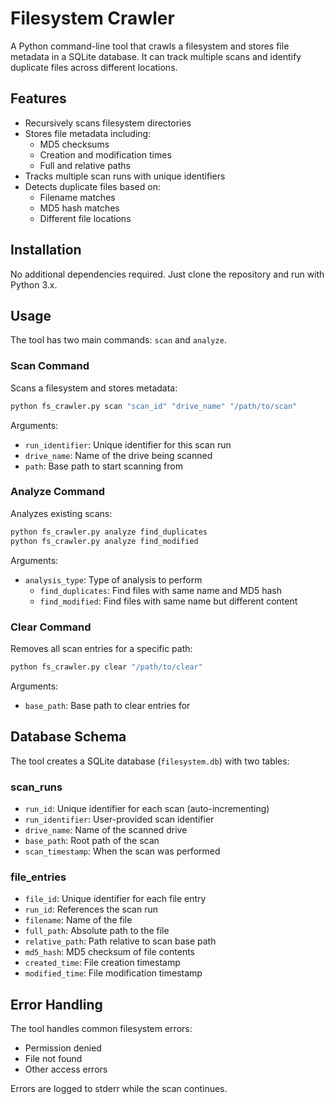 # Filesystem Crawler

A Python command-line tool that crawls a filesystem and stores file metadata in a SQLite database. It can track multiple scans and identify duplicate files across different locations.

## Features

- Recursively scans filesystem directories
- Stores file metadata including:
  - MD5 checksums
  - Creation and modification times
  - Full and relative paths
- Tracks multiple scan runs with unique identifiers
- Detects duplicate files based on:
  - Filename matches
  - MD5 hash matches
  - Different file locations

## Installation

No additional dependencies required. Just clone the repository and run with Python 3.x.

## Usage

The tool has two main commands: `scan` and `analyze`.

### Scan Command
Scans a filesystem and stores metadata:
```bash
python fs_crawler.py scan "scan_id" "drive_name" "/path/to/scan"
```

Arguments:
- `run_identifier`: Unique identifier for this scan run
- `drive_name`: Name of the drive being scanned
- `path`: Base path to start scanning from

### Analyze Command
Analyzes existing scans:
```bash
python fs_crawler.py analyze find_duplicates
python fs_crawler.py analyze find_modified
```

Arguments:
- `analysis_type`: Type of analysis to perform
  - `find_duplicates`: Find files with same name and MD5 hash
  - `find_modified`: Find files with same name but different content

### Clear Command
Removes all scan entries for a specific path:
```bash
python fs_crawler.py clear "/path/to/clear"
```

Arguments:
- `base_path`: Base path to clear entries for

## Database Schema

The tool creates a SQLite database (`filesystem.db`) with two tables:

### scan_runs
- `run_id`: Unique identifier for each scan (auto-incrementing)
- `run_identifier`: User-provided scan identifier
- `drive_name`: Name of the scanned drive
- `base_path`: Root path of the scan
- `scan_timestamp`: When the scan was performed

### file_entries
- `file_id`: Unique identifier for each file entry
- `run_id`: References the scan run
- `filename`: Name of the file
- `full_path`: Absolute path to the file
- `relative_path`: Path relative to scan base path
- `md5_hash`: MD5 checksum of file contents
- `created_time`: File creation timestamp
- `modified_time`: File modification timestamp

## Error Handling

The tool handles common filesystem errors:
- Permission denied
- File not found
- Other access errors

Errors are logged to stderr while the scan continues.

